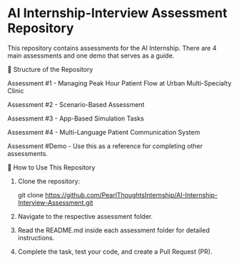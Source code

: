# AI Internship-Interview Assessment Repository

This repository contains assessments for the AI Internship. There are 4 main assessments and one demo that serves as a guide.

📌 Structure of the Repository

Assessment #1 - Managing Peak Hour Patient Flow at Urban Multi-Specialty Clinic

Assessment #2 - Scenario-Based Assessment

Assessment #3 - App-Based Simulation Tasks

Assessment #4 - Multi-Language Patient Communication System

Assessment #Demo - Use this as a reference for completing other assessments.

🚀 How to Use This Repository
1. Clone the repository:

   git clone https://github.com/PearlThoughtsInternship/AI-Internship-Interview-Assessment.git

2. Navigate to the respective assessment folder.

3. Read the README.md inside each assessment folder for detailed instructions.

4. Complete the task, test your code, and create a Pull Request (PR).





